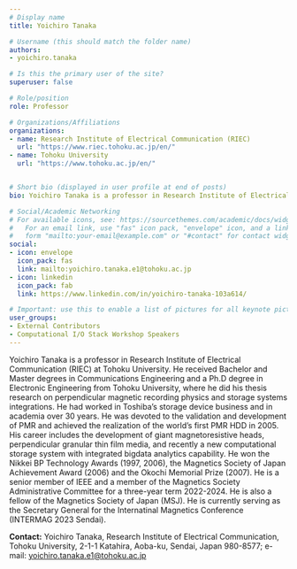 ```yaml
---
# Display name
title: Yoichiro Tanaka

# Username (this should match the folder name)
authors:
- yoichiro.tanaka

# Is this the primary user of the site?
superuser: false

# Role/position
role: Professor

# Organizations/Affiliations
organizations:
- name: Research Institute of Electrical Communication (RIEC)
  url: "https://www.riec.tohoku.ac.jp/en/"
- name: Tohoku University
  url: "https://www.tohoku.ac.jp/en/"


# Short bio (displayed in user profile at end of posts)
bio: Yoichiro Tanaka is a professor in Research Institute of Electrical Communication (RIEC) at Tohoku University. He received Bachelor and Master degrees in Communications Engineering and a Ph.D degree in Electronic Engineering from Tohoku University, where he did his thesis research on perpendicular magnetic recording physics and storage systems integrations. He had worked in Toshiba’s storage device business and in academia over 30 years. He was devoted to the validation and development of PMR and achieved the realization of the world’s first PMR HDD in 2005. His career includes the development of giant magnetoresistive heads, perpendicular granular thin film media, and recently a new computational storage system with integrated bigdata analytics capability. 

# Social/Academic Networking
# For available icons, see: https://sourcethemes.com/academic/docs/widgets/#icons
#   For an email link, use "fas" icon pack, "envelope" icon, and a link in the
#   form "mailto:your-email@example.com" or "#contact" for contact widget.
social:
- icon: envelope
  icon_pack: fas
  link: mailto:yoichiro.tanaka.e1@tohoku.ac.jp
- icon: linkedin
  icon_pack: fab
  link: https://www.linkedin.com/in/yoichiro-tanaka-103a614/

# Important: use this to enable a list of pictures for all keynote pictures on the keynote speaker page.
user_groups:
- External Contributors
- Computational I/O Stack Workshop Speakers
---
```


Yoichiro Tanaka is a professor in Research Institute of Electrical Communication (RIEC) at Tohoku University. He received Bachelor and Master degrees in Communications Engineering and a Ph.D degree in Electronic Engineering from Tohoku University, where he did his thesis research on perpendicular magnetic recording physics and storage systems integrations. He had worked in Toshiba’s storage device business and in academia over 30 years. He was devoted to the validation and development of PMR and achieved the realization of the world’s first PMR HDD in 2005. His career includes the development of giant magnetoresistive heads, perpendicular granular thin film media, and recently a new computational storage system with integrated bigdata analytics capability. He won the Nikkei BP Technology Awards (1997, 2006), the Magnetics Society of Japan Achievement Award (2006) and the Okochi Memorial Prize (2007). He is a senior member of IEEE and a member of the Magnetics Society Administrative Committee for a three-year term 2022-2024. He is also a fellow of the Magnetics Society of Japan (MSJ). He is currently serving as the Secretary General for the Internatinal Magnetics Conference (INTERMAG 2023 Sendai).

**Contact:** Yoichiro Tanaka, Research Institute of Electrical Communication, Tohoku University, 2-1-1 Katahira, Aoba-ku, Sendai, Japan 980-8577; e-mail: yoichiro.tanaka.e1@tohoku.ac.jp
